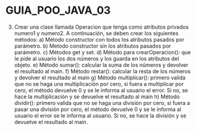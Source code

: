 # GUIA_POO_JAVA_03
3. Crear una clase llamada Operacion que tenga como atributos privados numero1 y 
numero2. A continuación, se deben crear los siguientes métodos:
a) Método constructor con todos los atributos pasados por parámetro.
b) Metodo constructor sin los atributos pasados por parámetro.
c) Métodos get y set.
d) Método para crearOperacion(): que le pide al usuario los dos números y los guarda en 
los atributos del objeto.
e) Método sumar(): calcular la suma de los números y devolver el resultado al main.
f) Método restar(): calcular la resta de los números y devolver el resultado al main
g) Método multiplicar(): primero valida que no se haga una multiplicación por cero, si 
fuera a multiplicar por cero, el método devuelve 0 y se le informa al usuario el error. Si 
no, se hace la multiplicación y se devuelve el resultado al main
h) Método dividir(): primero valida que no se haga una división por cero, si fuera a pasar 
una división por cero, el método devuelve 0 y se le informa al usuario el error se le 
informa al usuario. Si no, se hace la división y se devuelve el resultado al main.
